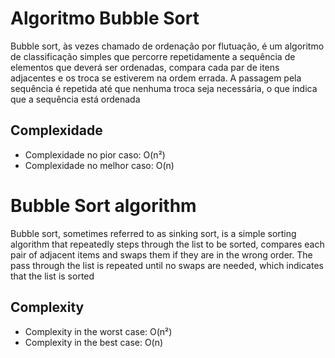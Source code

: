 # Algoritmo Bubble Sort

Bubble sort, às vezes chamado de ordenação por flutuação, é um algoritmo de classificação simples que percorre repetidamente a sequência de elementos que deverá ser ordenadas, compara cada par de itens adjacentes e os troca se estiverem na ordem errada. A passagem pela sequência é repetida até que nenhuma troca seja necessária, o que indica que a sequência está ordenada

## Complexidade

* Complexidade no pior caso: O(n²)
* Complexidade no melhor caso: O(n)

# Bubble Sort algorithm

Bubble sort, sometimes referred to as sinking sort, is a simple sorting algorithm that repeatedly steps through the list to be sorted, compares each pair of adjacent items and swaps them if they are in the wrong order. The pass through the list is repeated until no swaps are needed, which indicates that the list is sorted

## Complexity

* Complexity in the worst case: O(n²)
* Complexity in the best case: O(n)
